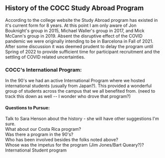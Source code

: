 ## History of the COCC Study Abroad Program

According to the college website the Study Abroad program has existed in it's current form for 8 years. At this point I am only aware of Jon Bouknight's group in 2015, Michael Waller's group in 2017, and Mick McCann's group in 2019. Absent the disruptive effect of the COVID pandemic we were originally intending to be in Barcelona in Fall of 2021. After some discussion it was deemed prudent to delay the program until Spring of 2022 to provide sufficient time for participant recruitment and the settling of COVID related uncertainties.

### COCC's International Program:

In the 90's we had an active International Program where we hosted international students (usually from Japan?). This provided a wonderful group of students across the campus that we all benefited from. (need to track this down as well -- I wonder who drove that program?)

#### Questions to Pursue:
Talk to Sara Henson about the history - she will have other suggestions I'm sure.  
What about our Costa Rica program?  
Was there a program in the 90's?  
Who has been involved besides the folks noted above?  
Whose was the impetus for the program (Jim Jones/Bart Queary?)?
International Student program
